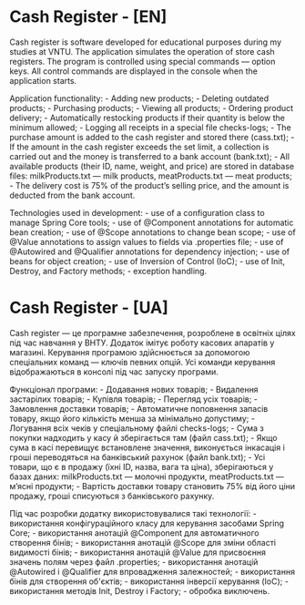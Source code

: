 # Cash Register - [EN]

Cash register is software developed for educational purposes during my studies at VNTU. 
The application simulates the operation of store cash registers.
The program is controlled using special commands — option keys.
All control commands are displayed in the console when the application starts.

Application functionality:
            - Adding new products;
            - Deleting outdated products;
            - Purchasing products;
            - Viewing all products;
            - Ordering product delivery;
            - Automatically restocking products if their quantity is below the minimum allowed;
            - Logging all receipts in a special file checks-logs;
            - The purchase amount is added to the cash register and stored there (cass.txt);
            - If the amount in the cash register exceeds the set limit, a collection is carried out and the money is transferred to a bank account (bank.txt);
            - All available products (their ID, name, weight, and price) are stored in database files:
                        milkProducts.txt — milk products,
                        meatProducts.txt — meat products;
            - The delivery cost is 75% of the product’s selling price, and the amount is deducted from the bank account.
            
Technologies used in development:
            - use of a configuration class to manage Spring Core tools;
            - use of @Component annotations for automatic bean creation;
            - use of @Scope annotations to change bean scope;
            - use of @Value annotations to assign values to fields via .properties file;
            - use of @Autowired and @Qualifier annotations for dependency injection;
            - use of beans for object creation;
            - use of Inversion of Control (IoC);
            - use of Init, Destroy, and Factory methods;
            - exception handling.


# Cash Register - [UA]

Cash register — це програмне забезпечення, розроблене в освітніх цілях під час навчання у ВНТУ. 
Додаток імітує роботу касових апаратів у магазині.
Керування програмою здійснюється за допомогою спеціальних команд — ключів певних опцій.
Усі команди керування відображаються в консолі під час запуску програми.

Функціонал програми:
            - Додавання нових товарів;
            - Видалення застарілих товарів;
            - Купівля товарів;
            - Перегляд усіх товарів;
            - Замовлення доставки товарів;
            - Автоматичне поповнення запасів товару, якщо його кількість менша за мінімально допустиму;
            - Логування всіх чеків у спеціальному файлі checks-logs;
            - Сума з покупки надходить у касу й зберігається там (файл cass.txt);
            - Якщо сума в касі перевищує встановлене значення, виконується інкасація і гроші переводяться на банківський рахунок (файл bank.txt);
            - Усі товари, що є в продажу (їхні ID, назва, вага та ціна), зберігаються у базах даних:
                        milkProducts.txt — молочні продукти,
                        meatProducts.txt — м’ясні продукти;
            - Вартість доставки товару становить 75% від його ціни продажу, гроші списуються з банківського рахунку.

Під час розробки додатку використовувалися такі технології:
            - використання конфігураційного класу для керування засобами Spring Core;
            - використання анотацій @Component для автоматичного створення бінів;
            - використання анотацій @Scope для зміни області видимості бінів;
            - використання анотацій @Value для присвоєння значень полям через файл .properties;
            - використання анотацій @Autowired і @Qualifier для впровадження залежностей;
            - використання бінів для створення об'єктів;
            - використання інверсії керування (IoC);
            - використання методів Init, Destroy і Factory;
            - обробка виключень.
